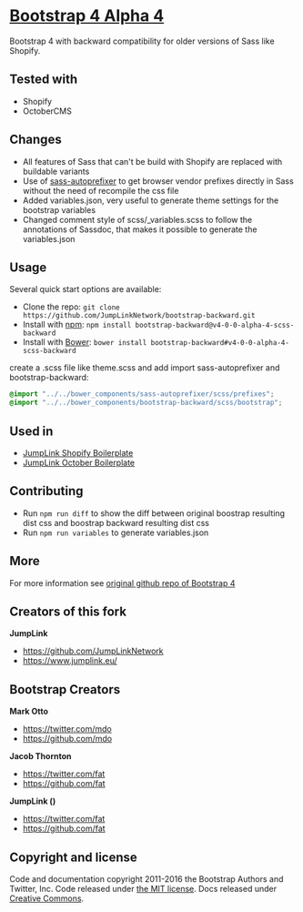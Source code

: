 # [Bootstrap 4 Alpha 4 ](http://getbootstrap.com)
Bootstrap 4 with backward compatibility for older versions of Sass like Shopify.

## Tested with

* Shopify
* OctoberCMS

## Changes

* All features of Sass that can't be build with Shopify are replaced with buildable variants
* Use of [sass-autoprefixer](https://github.com/JumpLinkNetwork/sass-autoprefixer) to get browser vendor prefixes directly in Sass without the need of recompile the css file
* Added variables.json, very useful to generate theme settings for the bootstrap variables
* Changed comment style of scss/_variables.scss to follow the annotations of Sassdoc, that makes it possible to generate the variables.json

## Usage

Several quick start options are available:

- Clone the repo: `git clone https://github.com/JumpLinkNetwork/bootstrap-backward.git`
- Install with [npm](https://www.npmjs.com): `npm install bootstrap-backward@v4-0-0-alpha-4-scss-backward`
- Install with [Bower](http://bower.io): `bower install bootstrap-backward#v4-0-0-alpha-4-scss-backward`

create a .scss file like theme.scss and add import sass-autoprefixer and bootstrap-backward:
```scss
@import "../../bower_components/sass-autoprefixer/scss/prefixes";
@import "../../bower_components/bootstrap-backward/scss/bootstrap";
```

## Used in
* [JumpLink Shopify Boilerplate](https://github.com/JumpLinkNetwork/jumplink-shopify-boilerplate)
* [JumpLink October Boilerplate](https://github.com/JumpLinkNetwork/jumplink-october-boilerplate)

## Contributing

* Run `npm run diff` to show the diff between original boostrap resulting dist css and boostrap backward resulting dist css
* Run `npm run variables` to generate variables.json


## More

For more information see [original github repo of Bootstrap 4](https://github.com/twbs/bootstrap)

## Creators of this fork

**JumpLink**

- <https://github.com/JumpLinkNetwork>
- <https://www.jumplink.eu/>

## Bootstrap Creators

**Mark Otto**

- <https://twitter.com/mdo>
- <https://github.com/mdo>

**Jacob Thornton**

- <https://twitter.com/fat>
- <https://github.com/fat>

**JumpLink ()**

- <https://twitter.com/fat>
- <https://github.com/fat>


## Copyright and license

Code and documentation copyright 2011-2016 the Bootstrap Authors and Twitter, Inc. Code released under [the MIT license](https://github.com/twbs/bootstrap/blob/master/LICENSE). Docs released under [Creative Commons](https://github.com/twbs/bootstrap/blob/master/docs/LICENSE).
